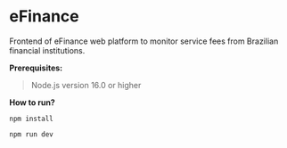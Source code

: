 
# eFinance

Frontend of eFinance web platform to monitor service fees from Brazilian financial institutions. 

**Prerequisites:** 
> Node.js version 16.0 or higher

**How to run?**

```
npm install
```
```
npm run dev
```

